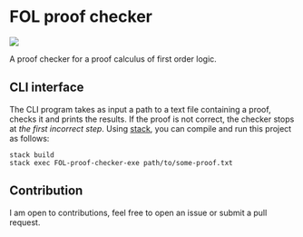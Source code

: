 # FOL proof checker

![](https://github.com/maurobringolf/FOL-proof-checker/workflows/CI/badge.svg)

A proof checker for a proof calculus of first order logic.

## CLI interface

The CLI program takes as input a path to a text file containing a proof,
checks it and prints the results.
If the proof is not correct, the checker stops at *the first incorrect step*.
Using [stack](https://docs.haskellstack.org/en/stable/README/),
you can compile and run this project as follows:

```
stack build
stack exec FOL-proof-checker-exe path/to/some-proof.txt
```

## Contribution

I am open to contributions, feel free to open an issue or submit a pull request.

